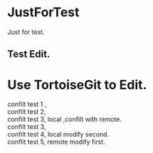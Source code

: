 # JustForTest
Just for test.
## Test Edit.

# Use TortoiseGit to Edit.
confilt test 1 ,   
confilt test 2,   
confilt test 3, local ,confilt with remote.   
confilt test 3,   
confilt test 4, local modify second.   
conflit test 5, remote modify first.   

